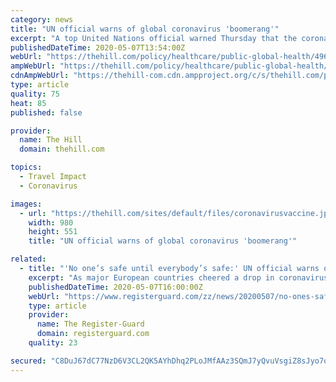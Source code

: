 ```yaml
---
category: news
title: "UN official warns of global coronavirus 'boomerang'"
excerpt: "A top United Nations official warned Thursday that the coronavirus pandemic could \"boomerang\" and return to wealthier nations such as the U.S. and its European allies unless countries work together to contain the virus's spread."
publishedDateTime: 2020-05-07T13:54:00Z
webUrl: "https://thehill.com/policy/healthcare/public-global-health/496541-un-official-warns-of-global-coronavirus-boomerang"
ampWebUrl: "https://thehill.com/policy/healthcare/public-global-health/496541-un-official-warns-of-global-coronavirus-boomerang?amp"
cdnAmpWebUrl: "https://thehill-com.cdn.ampproject.org/c/s/thehill.com/policy/healthcare/public-global-health/496541-un-official-warns-of-global-coronavirus-boomerang?amp"
type: article
quality: 75
heat: 85
published: false

provider:
  name: The Hill
  domain: thehill.com

topics:
  - Travel Impact
  - Coronavirus

images:
  - url: "https://thehill.com/sites/default/files/coronavirusvaccine.jpg"
    width: 980
    height: 551
    title: "UN official warns of global coronavirus 'boomerang'"

related:
  - title: "'No one’s safe until everybody’s safe:' UN official warns of global 'boomerang' of coronavirus"
    excerpt: "As major European countries cheered a drop in coronavirus death rates this week, a top United Nations official warned of a looming crisis in"
    publishedDateTime: 2020-05-07T16:00:00Z
    webUrl: "https://www.registerguard.com/zz/news/20200507/no-ones-safe-until-everybodys-safe-un-official-warns-of-global-boomerang-of-coronavirus"
    type: article
    provider:
      name: The Register-Guard
      domain: registerguard.com
    quality: 23

secured: "C8DuJ67dC77NzD6V3CL2QK5AYhDhq2PLoJMfAAz3SQmJ7yQvuVsgiZ8sJyo7qlTdiCAuRUK30YatJbFHSF1k/L7elGoTpaXqtttRwbQZbqpzz/guVwnpoFzfEH2/t8D+pQxxbapIdc9w3ID2jdHhQswh6BHkVhyC3WmVaAIdnqI9pt/H4yJNns9WS4fVIJ2FqH3bcuhpjiSLMBhRScqFHSNL76ajle/OuodUMCJ4Zh++SAMtsaYwEbYueor6nioOzw5SpcQbBAydEmNdD5hX8F8N/fW7Jc2WHCpB9BL1WyDA/nt+o2ttkt8F52DYWC4K;7WBEpk5mKdWd7y6JX5Ns+w=="
---
```


